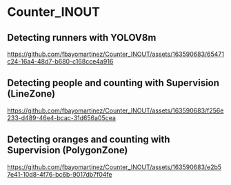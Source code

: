# Counter_INOUT

## Detecting runners with YOLOV8m

https://github.com/fbayomartinez/Counter_INOUT/assets/163590683/65471c24-16a4-48d7-b680-c168cce4a916


## Detecting people and counting with Supervision (LineZone)

https://github.com/fbayomartinez/Counter_INOUT/assets/163590683/f256e233-d489-46e4-bcac-31d656a05cea


## Detecting oranges and counting with Supervision (PolygonZone)

https://github.com/fbayomartinez/Counter_INOUT/assets/163590683/e2b57e41-10d8-4f76-bc6b-9017db7f04fe




